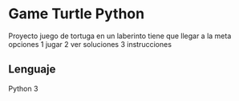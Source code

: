 # Game Turtle Python

Proyecto juego de tortuga en un laberinto tiene que llegar a la meta
opciones 1 jugar 2 ver soluciones 3 instrucciones



## Lenguaje
 
Python 3



